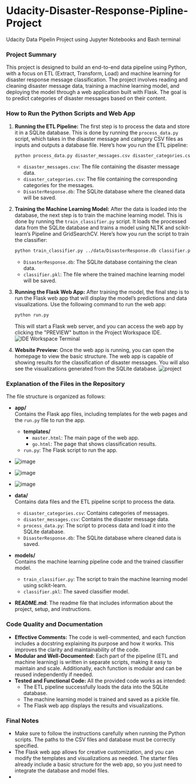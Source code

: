 # Udacity-Disaster-Response-Pipline-Project
Udacity Data Pipelin Project using Jupyter Notebooks and Bash terminal
### Project Summary

This project is designed to build an end-to-end data pipeline using Python, with a focus on ETL (Extract, Transform, Load) and machine learning for disaster response message classification. The project involves reading and cleaning disaster message data, training a machine learning model, and deploying the model through a web application built with Flask. The goal is to predict categories of disaster messages based on their content.

### How to Run the Python Scripts and Web App

1. **Running the ETL Pipeline:**
   The first step is to process the data and store it in a SQLite database. This is done by running the `process_data.py` script, which takes in the disaster message and category CSV files as inputs and outputs a database file. Here’s how you run the ETL pipeline:

   ```bash
   python process_data.py disaster_messages.csv disaster_categories.csv DisasterResponse.db
   ```

   - `disaster_messages.csv`: The file containing the disaster message data.
   - `disaster_categories.csv`: The file containing the corresponding categories for the messages.
   - `DisasterResponse.db`: The SQLite database where the cleaned data will be saved.

2. **Training the Machine Learning Model:**
   After the data is loaded into the database, the next step is to train the machine learning model. This is done by running the `train_classifier.py` script. It loads the processed data from the SQLite database and trains a model using NLTK and scikit-learn’s Pipeline and GridSearchCV. Here’s how you run the script to train the classifier:

   ```bash
   python train_classifier.py ../data/DisasterResponse.db classifier.pkl
   ```

   - `DisasterResponse.db`: The SQLite database containing the clean data.
   - `classifier.pkl`: The file where the trained machine learning model will be saved.

3. **Running the Flask Web App:**
   After training the model, the final step is to run the Flask web app that will display the model’s predictions and data visualizations. Use the following command to run the web app:

   ```bash
   python run.py
   ```

   This will start a Flask web server, and you can access the web app by clicking the "PREVIEW" button in the Project Workspace IDE.
![IDE Workspace Terminal](https://github.com/user-attachments/assets/59c13dcb-a1ad-4aae-a76e-d7ffb960f90f)

4. **Website Preview:**
   Once the web app is running, you can open the homepage to view the basic structure. The web app is capable of showing results for the classification of disaster messages. You will also see the visualizations generated from the SQLite database.
![project ](https://github.com/user-attachments/assets/03b845e5-6628-496f-9973-8d8cb7695fc9)

### Explanation of the Files in the Repository

The file structure is organized as follows:

- **app/**  
  Contains the Flask app files, including templates for the web pages and the `run.py` file to run the app.
  - **templates/**
    - `master.html`: The main page of the web app.
    - `go.html`: The page that shows classification results.
  - `run.py`: The Flask script to run the app.
- ![image](https://github.com/user-attachments/assets/5bed21bf-77af-42c6-9634-74cbc36e8590)
- ![image](https://github.com/user-attachments/assets/63b5aa5b-6138-429e-abc3-110af4259e03)
- ![image](https://github.com/user-attachments/assets/cc7fe8b4-3587-48e1-8775-f17c3bff9c8c)


- **data/**  
  Contains data files and the ETL pipeline script to process the data.
  - `disaster_categories.csv`: Contains categories of messages.
  - `disaster_messages.csv`: Contains the disaster message data.
  - `process_data.py`: The script to process data and load it into the SQLite database.
  - `DisasterResponse.db`: The SQLite database where cleaned data is saved.

- **models/**  
  Contains the machine learning pipeline code and the trained classifier model.
  - `train_classifier.py`: The script to train the machine learning model using scikit-learn.
  - `classifier.pkl`: The saved classifier model.

- **README.md**: The readme file that includes information about the project, setup, and instructions.

### Code Quality and Documentation

- **Effective Comments:** The code is well-commented, and each function includes a docstring explaining its purpose and how it works. This improves the clarity and maintainability of the code.
- **Modular and Well-Documented:** Each part of the pipeline (ETL and machine learning) is written in separate scripts, making it easy to maintain and scale. Additionally, each function is modular and can be reused independently if needed.
- **Tested and Functional Code:** All the provided code works as intended:
  - The ETL pipeline successfully loads the data into the SQLite database.
  - The machine learning model is trained and saved as a pickle file.
  - The Flask web app displays the results and visualizations.

### Final Notes

- Make sure to follow the instructions carefully when running the Python scripts. The paths to the CSV files and database must be correctly specified.
- The Flask web app allows for creative customization, and you can modify the templates and visualizations as needed. The starter files already include a basic structure for the web app, so you just need to integrate the database and model files.
- 
